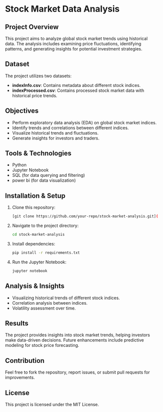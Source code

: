 # Stock Market Data Analysis

## Project Overview
This project aims to analyze global stock market trends using historical data. The analysis includes examining price fluctuations, identifying patterns, and generating insights for potential investment strategies.

## Dataset
The project utilizes two datasets:
- **indexInfo.csv**: Contains metadata about different stock indices.
- **indexProcessed.csv**: Contains processed stock market data with historical price trends.

## Objectives
- Perform exploratory data analysis (EDA) on global stock market indices.
- Identify trends and correlations between different indices.
- Visualize historical trends and fluctuations.
- Generate insights for investors and traders.

## Tools & Technologies
- Python 
- Jupyter Notebook
- SQL (for data querying and filtering)
- power bi (for data visualization)

## Installation & Setup
1. Clone this repository:
   ```bash
   [git clone https://github.com/your-repo/stock-market-analysis.git](https://github.com/Mohamed-khaled-Okasha/Stock-exchange-Analysis.git)
   ```
2. Navigate to the project directory:
   ```bash
   cd stock-market-analysis
   ```
3. Install dependencies:
   ```bash
   pip install -r requirements.txt
   ```
4. Run the Jupyter Notebook:
   ```bash
   jupyter notebook
   ```

## Analysis & Insights
- Visualizing historical trends of different stock indices.
- Correlation analysis between indices.
- Volatility assessment over time.

## Results
The project provides insights into stock market trends, helping investors make data-driven decisions. Future enhancements include predictive modeling for stock price forecasting.

## Contribution
Feel free to fork the repository, report issues, or submit pull requests for improvements.

## License
This project is licensed under the MIT License.

